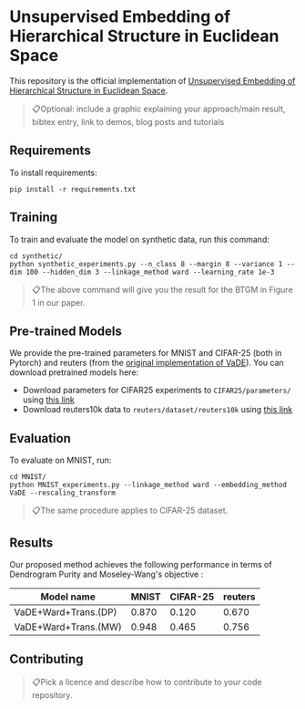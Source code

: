
# Unsupervised Embedding of Hierarchical Structure in Euclidean Space

This repository is the official implementation of [Unsupervised Embedding of Hierarchical Structure in Euclidean Space](https://arxiv.org). 

> 📋Optional: include a graphic explaining your approach/main result, bibtex entry, link to demos, blog posts and tutorials

## Requirements

To install requirements:

```setup
pip install -r requirements.txt
```

## Training

To train and evaluate the model on synthetic data, run this command:

```
cd synthetic/
python synthetic_experiments.py --n_class 8 --margin 8 --variance 1 --dim 100 --hidden_dim 3 --linkage_method ward --learning_rate 1e-3
```

> 📋The above command will give you the result for the BTGM in Figure 1 in our paper. 

## Pre-trained Models

We provide the pre-trained parameters for MNIST and CIFAR-25 (both in Pytorch) and reuters (from the [original implementation of VaDE](https://github.com/slim1017/VaDE)). You can download pretrained models here:

- Download parameters for CIFAR25 experiments to `CIFAR25/parameters/` using [this link](https://drive.google.com/file/d/1QljVdElZtRAM9b6kLqjCDUUeWETQ8u7a/view?usp=sharing) <br>
- Download reuters10k data to `reuters/dataset/reuters10k` using [this link](https://drive.google.com/file/d/13o7XuyqtzqJD8V7OcAZdIWfKo8GmZB-B/view?usp=sharing) <br>


## Evaluation

To evaluate on MNIST, run:

```
cd MNIST/
python MNIST_experiments.py --linkage_method ward --embedding_method VaDE --rescaling_transform
```

> 📋The same procedure applies to CIFAR-25 dataset.


## Results

Our proposed method achieves the following performance in terms of Dendrogram Purity and Moseley-Wang's objective :


| Model name         |      MNIST      |    CIFAR-25    |     reuters     |
| ------------------ |---------------- | -------------- | --------------- |
| VaDE+Ward+Trans.(DP)|      0.870      |     0.120      |      0.670      |
| VaDE+Ward+Trans.(MW)|      0.948      |     0.465      |      0.756      |

## Contributing

> 📋Pick a licence and describe how to contribute to your code repository. 
